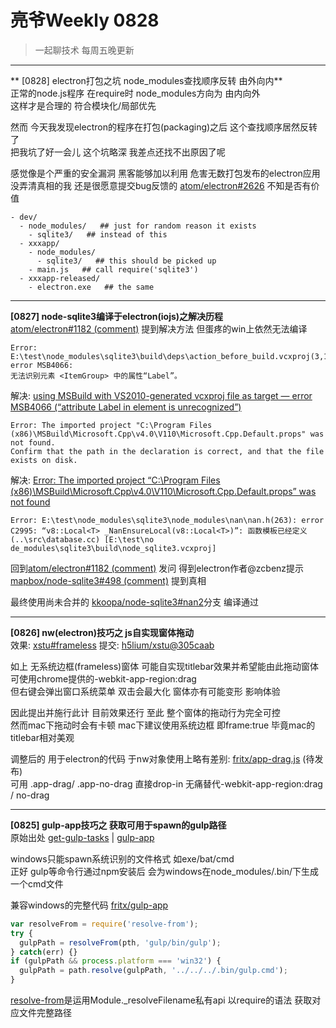 # 亮爷Weekly 0828

> 一起聊技术 每周五晚更新

---

** [0828] electron打包之坑 node_modules查找顺序反转 由外向内**  
正常的node.js程序 在require时 node_modules方向为 由内向外  
这样才是合理的 符合模块化/局部优先

然而 今天我发现electron的程序在打包(packaging)之后 这个查找顺序居然反转了  
把我坑了好一会儿 这个坑略深 我差点还找不出原因了呢

感觉像是个严重的安全漏洞 黑客能够加以利用 危害无数打包发布的electron应用  
没弄清真相的我 还是很愿意提交bug反馈的 [atom/electron#2626](https://github.com/atom/electron/issues/2626) 不知是否有价值

```plain
- dev/
  - node_modules/   ## just for random reason it exists
    - sqlite3/   ## instead of this
  - xxxapp/
    - node_modules/
      - sqlite3/   ## this should be picked up
    - main.js   ## call require('sqlite3')
  - xxxapp-released/
    - electron.exe   ## the same
```

---

**[0827] node-sqlite3编译于electron(iojs)之解决历程**  
[atom/electron#1182 (comment)](https://github.com/atom/electron/issues/1182#issuecomment-118364526) 提到解决方法 但蛋疼的win上依然无法编译

```plain
Error: E:\test\node_modules\sqlite3\build\deps\action_before_build.vcxproj(3,14): error MSB4066:  
无法识别元素 <ItemGroup> 中的属性“Label”。
```

解决: [using MSBuild with VS2010-generated vcxproj file as target — error MSB4066 (“attribute Label in element is unrecognized”)](http://stackoverflow.com/questions/5107757/using-msbuild-with-vs2010-generated-vcxproj-file-as-target-error-msb4066-at)

```plain
Error: The imported project "C:\Program Files (x86)\MSBuild\Microsoft.Cpp\v4.0\V110\Microsoft.Cpp.Default.props" was not found.
Confirm that the path in the declaration is correct, and that the file exists on disk.
```

解决: [Error: The imported project “C:\Program Files (x86)\MSBuild\Microsoft.Cpp\v4.0\V110\Microsoft.Cpp.Default.props” was not found](http://stackoverflow.com/questions/22229548/error-the-imported-project-c-program-files-x86-msbuild-microsoft-cpp-v4-0-v)

```plain
Error: E:\test\node_modules\sqlite3\node_modules\nan\nan.h(263): error C2995: “v8::Local<T> _NanEnsureLocal(v8::Local<T>)”: 函数模板已经定义 (..\src\database.cc) [E:\test\no
de_modules\sqlite3\build\node_sqlite3.vcxproj]
```

回到[atom/electron#1182 (comment)](https://github.com/atom/electron/issues/1182#issuecomment-135619912) 发问 得到electron作者@zcbenz提示  
[mapbox/node-sqlite3#498 (comment)](https://github.com/mapbox/node-sqlite3/issues/498#issuecomment-135272694) 提到真相

最终使用尚未合并的 [kkoopa/node-sqlite3#nan2](https://github.com/kkoopa/node-sqlite3/tree/nan2)分支 编译通过

---

**[0826] nw(electron)技巧之 js自实现窗体拖动**  
效果: [xstu#frameless](https://github.com/h5lium/xstu/tree/frameless#user-content-frameless-branch-under-development) 提交: [h5lium/xstu@305caab](https://github.com/h5lium/xstu/commit/305caab064efdbf293fa49796c4d3bad3c8b0117)

如上 无系统边框(frameless)窗体 可能自实现titlebar效果并希望能由此拖动窗体  
可使用chrome提供的-webkit-app-region:drag  
但右键会弹出窗口系统菜单 双击会最大化 窗体亦有可能变形 影响体验

因此提出并施行此计 目前效果还行 至此 整个窗体的拖动行为完全可控  
然而mac下拖动时会有卡顿 mac下建议使用系统边框 即frame:true 毕竟mac的titlebar相对美观

调整后的 用于electron的代码 于nw对象使用上略有差别: [fritx/app-drag.js](https://gist.github.com/fritx/0452ef938210b94d0a76) (待发布)  
可用 .app-drag/ .app-no-drag 直接drop-in 无痛替代-webkit-app-region:drag / no-drag

---

**[0825] gulp-app技巧之 获取可用于spawn的gulp路径**  
原始出处 [get-gulp-tasks](https://github.com/sindresorhus/get-gulp-tasks) | [gulp-app](https://github.com/sindresorhus/gulp-app/blob/master/app%2Findex.js#L36)

windows只能spawn系统识别的文件格式 如exe/bat/cmd  
正好 gulp等命令行通过npm安装后 会为windows在node_modules/.bin/下生成一个cmd文件

兼容windows的完整代码 [fritx/gulp-app](https://github.com/fritx/gulp-app/blob/dev/app%2Fget-gulp-path.js)

```js
var resolveFrom = require('resolve-from');
try {
  gulpPath = resolveFrom(pth, 'gulp/bin/gulp');
} catch(err) {}
if (gulpPath && process.platform === 'win32') {
  gulpPath = path.resolve(gulpPath, '../../../.bin/gulp.cmd');
}
```

[resolve-from](https://github.com/sindresorhus/resolve-from)是运用Module._resolveFilename私有api 以require的语法 获取对应文件完整路径
